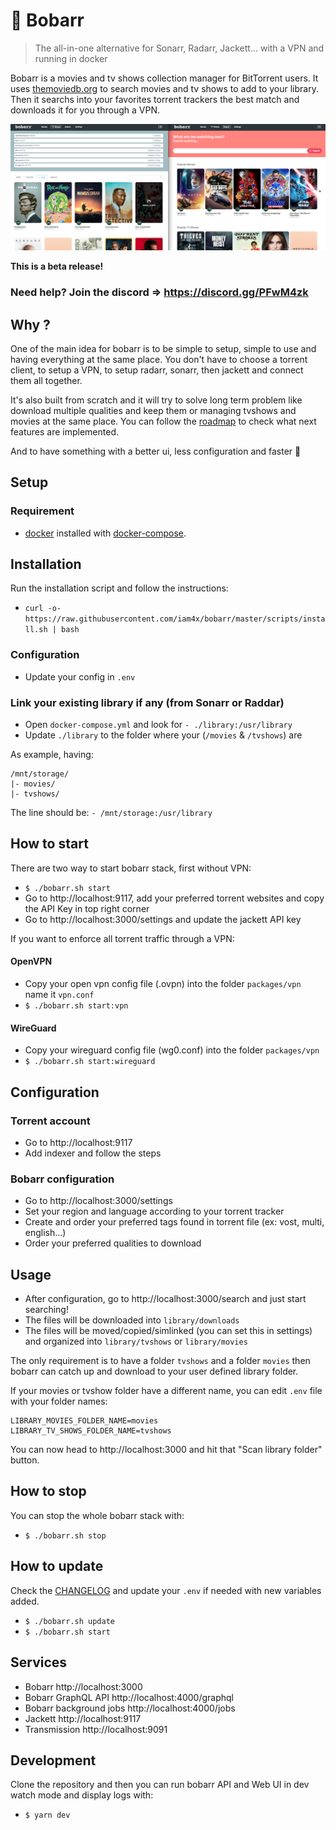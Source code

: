 # 🍿 Bobarr
> The all-in-one alternative for Sonarr, Radarr, Jackett... with a VPN and running in docker

Bobarr is a movies and tv shows collection manager for BitTorrent users. It uses [themoviedb.org](https://www.themoviedb.org/) to search movies and tv shows to add to your library. Then it searchs into your favorites torrent trackers the best match and downloads it for you through a VPN.

![Screenshot](./screenshot.png)

**This is a beta release!**

### Need help? Join the discord => https://discord.gg/PFwM4zk

## Why ?

One of the main idea for bobarr is to be simple to setup, simple to use and having everything at the same place.
You don't have to choose a torrent client, to setup a VPN, to setup radarr, sonarr, then jackett and connect them all together.

It's also built from scratch and it will try to solve long term problem like download multiple qualities and keep them or managing tvshows and movies at the same place.
You can follow the [roadmap](https://github.com/iam4x/bobarr/projects/1) to check what next features are implemented.

And to have something with a better ui, less configuration and faster 🚀

## Setup

### Requirement

* [docker](https://get.docker.com/) installed with [docker-compose](https://docs.docker.com/compose/install/).

## Installation

Run the installation script and follow the instructions:
* `curl -o- https://raw.githubusercontent.com/iam4x/bobarr/master/scripts/install.sh | bash`

### Configuration

* Update your config in `.env`

### Link your existing library if any (from Sonarr or Raddar)

* Open `docker-compose.yml` and look for `- ./library:/usr/library`
* Update `./library` to the folder where your (`/movies` & `/tvshows`) are

As example, having:
```
/mnt/storage/
|- movies/
|- tvshows/
```
The line should be: `- /mnt/storage:/usr/library`


## How to start

There are two way to start bobarr stack, first without VPN:

* `$ ./bobarr.sh start`
* Go to http://localhost:9117, add your preferred torrent websites and copy the API Key in top right corner
* Go to http://localhost:3000/settings and update the jackett API key

If you want to enforce all torrent traffic through a VPN:

#### OpenVPN

* Copy your open vpn config file (.ovpn) into the folder `packages/vpn` name it `vpn.conf`
* `$ ./bobarr.sh start:vpn`

#### WireGuard

* Copy your wireguard config file (wg0.conf) into the folder `packages/vpn`
* `$ ./bobarr.sh start:wireguard`

## Configuration

### Torrent account

* Go to http://localhost:9117
* Add indexer and follow the steps

### Bobarr configuration

* Go to http://localhost:3000/settings
* Set your region and language according to your torrent tracker
* Create and order your preferred tags found in torrent file (ex: vost, multi, english...)
* Order your preferred qualities to download

## Usage

* After configuration, go to http://localhost:3000/search and just start searching!
* The files will be downloaded into `library/downloads`
* The files will be moved/copied/simlinked (you can set this in settings) and organized into `library/tvshows` or `library/movies`

The only requirement is to have a folder `tvshows` and a folder `movies` then bobarr can catch up and download to your user defined library folder.

If your movies or tvshow folder have a different name, you can edit `.env` file with your folder names:

```
LIBRARY_MOVIES_FOLDER_NAME=movies
LIBRARY_TV_SHOWS_FOLDER_NAME=tvshows
```

You can now head to http://localhost:3000 and hit that "Scan library folder" button.

## How to stop

You can stop the whole bobarr stack with:

* `$ ./bobarr.sh stop`

## How to update

Check the [CHANGELOG](https://github.com/iam4x/bobarr/blob/master/CHANGELOG.md) and update your `.env` if needed with new variables added.

* `$ ./bobarr.sh update`
* `$ ./bobarr.sh start`

## Services

* Bobarr http://localhost:3000
* Bobarr GraphQL API http://localhost:4000/graphql
* Bobarr background jobs http://localhost:4000/jobs
* Jackett http://localhost:9117
* Transmission http://localhost:9091

## Development

Clone the repository and then you can run bobarr API and Web UI in dev watch mode and display logs with:

* `$ yarn dev`
